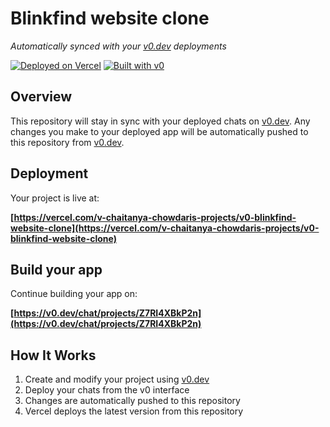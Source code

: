 # Blinkfind website clone

*Automatically synced with your [v0.dev](https://v0.dev) deployments*

[![Deployed on Vercel](https://img.shields.io/badge/Deployed%20on-Vercel-black?style=for-the-badge&logo=vercel)](https://vercel.com/v-chaitanya-chowdaris-projects/v0-blinkfind-website-clone)
[![Built with v0](https://img.shields.io/badge/Built%20with-v0.dev-black?style=for-the-badge)](https://v0.dev/chat/projects/Z7RI4XBkP2n)

## Overview

This repository will stay in sync with your deployed chats on [v0.dev](https://v0.dev).
Any changes you make to your deployed app will be automatically pushed to this repository from [v0.dev](https://v0.dev).

## Deployment

Your project is live at:

**[https://vercel.com/v-chaitanya-chowdaris-projects/v0-blinkfind-website-clone](https://vercel.com/v-chaitanya-chowdaris-projects/v0-blinkfind-website-clone)**

## Build your app

Continue building your app on:

**[https://v0.dev/chat/projects/Z7RI4XBkP2n](https://v0.dev/chat/projects/Z7RI4XBkP2n)**

## How It Works

1. Create and modify your project using [v0.dev](https://v0.dev)
2. Deploy your chats from the v0 interface
3. Changes are automatically pushed to this repository
4. Vercel deploys the latest version from this repository